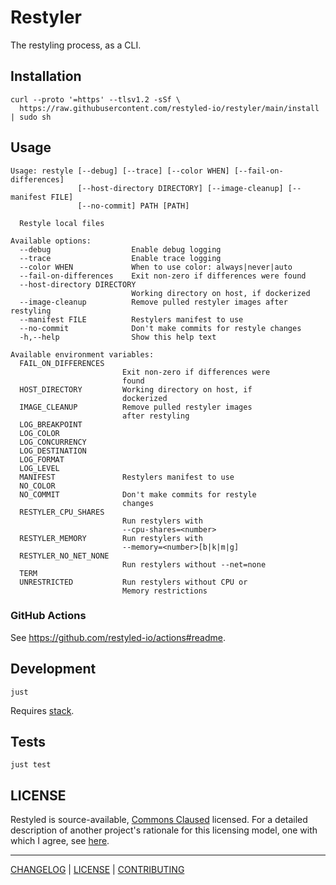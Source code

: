 # Restyler

The restyling process, as a CLI.

## Installation

```console
curl --proto '=https' --tlsv1.2 -sSf \
  https://raw.githubusercontent.com/restyled-io/restyler/main/install | sudo sh
```

## Usage

```console
Usage: restyle [--debug] [--trace] [--color WHEN] [--fail-on-differences] 
               [--host-directory DIRECTORY] [--image-cleanup] [--manifest FILE] 
               [--no-commit] PATH [PATH]

  Restyle local files

Available options:
  --debug                  Enable debug logging
  --trace                  Enable trace logging
  --color WHEN             When to use color: always|never|auto
  --fail-on-differences    Exit non-zero if differences were found
  --host-directory DIRECTORY
                           Working directory on host, if dockerized
  --image-cleanup          Remove pulled restyler images after restyling
  --manifest FILE          Restylers manifest to use
  --no-commit              Don't make commits for restyle changes
  -h,--help                Show this help text

Available environment variables:
  FAIL_ON_DIFFERENCES
                         Exit non-zero if differences were
                         found
  HOST_DIRECTORY         Working directory on host, if
                         dockerized
  IMAGE_CLEANUP          Remove pulled restyler images
                         after restyling
  LOG_BREAKPOINT
  LOG_COLOR
  LOG_CONCURRENCY
  LOG_DESTINATION
  LOG_FORMAT
  LOG_LEVEL
  MANIFEST               Restylers manifest to use
  NO_COLOR
  NO_COMMIT              Don't make commits for restyle
                         changes
  RESTYLER_CPU_SHARES
                         Run restylers with
                         --cpu-shares=<number>
  RESTYLER_MEMORY        Run restylers with
                         --memory=<number>[b|k|m|g]
  RESTYLER_NO_NET_NONE
                         Run restylers without --net=none
  TERM
  UNRESTRICTED           Run restylers without CPU or
                         Memory restrictions
```

### GitHub Actions

See https://github.com/restyled-io/actions#readme.

## Development

```console
just
```

Requires [stack](https://docs.haskellstack.org/en/stable/README/).

## Tests

```console
just test
```

## LICENSE

Restyled is source-available, [Commons Claused][cc] licensed. For a detailed
description of another project's rationale for this licensing model, one with
which I agree, see [here][level].

[cc]: https://commonsclause.com/
[level]: https://web.archive.org/web/20181120030157/https://leveljournal.com/source-available-licensing

---

[CHANGELOG](./CHANGELOG.md) | [LICENSE](./LICENSE) | [CONTRIBUTING][]

[contributing]: https://github.com/restyled-io/restyled.io/wiki/Contributing-to-Restyled
